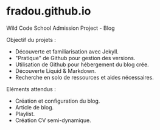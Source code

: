 # fradou.github.io

Wild Code School Admission Project - Blog

Objectif du projets :
- Découverte et familiarisation avec Jekyll.
- "Pratique" de Github pour gestion des versions.
- Utilisation de Github pour hébergement du blog crée.
- Découverte Liquid & Markdown.
- Recherche en solo de ressources et aides nécessaires.

Eléments attendus :
- Création et configuration du blog.
- Article de blog.
- Playlist.
- Création CV semi-dynamique.

